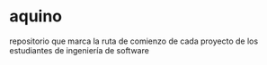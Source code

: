 # aquino
repositorio que marca la ruta de comienzo de cada proyecto de los estudiantes de ingeniería de software
